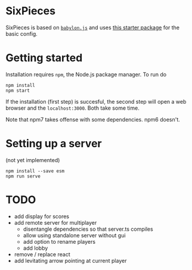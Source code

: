 # SixPieces

SixPieces is based on [`babylon.js`](https://www.babylonjs.com/) and uses [this starter package](https://github.com/leon/starter-babylonjs) for the basic config.

# Getting started
Installation requires `npm`, the Node.js package manager. To run do
```
npm install
npm start
```
If the installation (first step) is succesful, the second step will open a web browser and the `localhost:3000`.
Both take some time.

Note that npm7 takes offense with some dependencies. npm6 doesn't.

# Setting up a server 
(not yet implemented)
```
npm install --save esm
npm run serve
```

# TODO
* add display for scores
* add remote server for multiplayer
  * disentangle dependencies so that server.ts compiles
  * allow using standalone server without gui
  * add option to rename players
  * add lobby
* remove / replace react
* add levitating arrow pointing at current player
